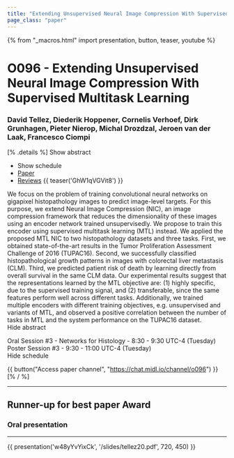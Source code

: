 ```yaml
---
title: "Extending Unsupervised Neural Image Compression With Supervised Multitask Learning"
page_class: "paper"
---
```


{% from "_macros.html" import presentation, button, teaser, youtube %}

# O096 - Extending Unsupervised Neural Image Compression With Supervised Multitask Learning

### David Tellez, Diederik Hoppener, Cornelis Verhoef, Dirk Grunhagen, Pieter Nierop, Michal Drozdzal, Jeroen van der Laak, Francesco Ciompi

[% .details %]
<a class="toggle_visibility" data-selector=".abstract" data-level="3">Show abstract</a>
- <a class="toggle_visibility" data-selector=".schedule" data-level="3">Show schedule</a>
- <a href="https://openreview.net/pdf?id=oepOBj_A7E">Paper</a>
- <a href="https://openreview.net/forum?id=oepOBj_A7E">Reviews</a>
{{ teaser('GhW1qVGVit8') }}

<p>
    <span class="abstract">
        We focus on the problem of training convolutional neural networks on gigapixel histopathology images to predict image-level targets. For this purpose, we extend Neural Image Compression (NIC), an image compression framework that reduces the dimensionality of these images using an encoder network trained unsupervisedly. We propose to train this encoder using supervised multitask learning (MTL) instead. We applied the proposed MTL NIC to two histopathology datasets and three tasks. First, we obtained state-of-the-art results in the Tumor Proliferation Assessment Challenge of 2016 (TUPAC16). Second, we successfully classified histopathological growth patterns in images with colorectal liver metastasis (CLM). Third, we predicted patient risk of death by learning directly from overall survival in the same CLM data. Our experimental results suggest that the representations learned by the MTL objective are: (1) highly specific, due to the supervised training signal, and (2) transferable, since the same features perform well across different tasks. Additionally, we trained multiple encoders with different training objectives, e.g. unsupervised and variants of MTL, and observed a positive correlation between the number of tasks in MTL and the system performance on the TUPAC16 dataset.
        <br>
        <span class="actions"><a class="toggle_visibility" data-level="2">Hide abstract</a></span>
    </span>
</p>

<p>
    <span class="schedule">
        Oral Session #3 - Networks for Histology  - 8:30 - 9:30 UTC-4 (Tuesday)<br>Poster Session #3  - 9:30 - 11:00 UTC-4 (Tuesday)
        <br>
        <span class="actions"><a class="toggle_visibility" data-level="2">Hide schedule</a></span>
    </span>
</p>

{{ button("Access paper channel", "https://chat.midl.io/channel/o096") }}
[% / %]

---

## Runner-up for best paper Award
### Oral presentation

---

{{ presentation('w48yYvYixCk', '/slides/tellez20.pdf', 720, 450) }}